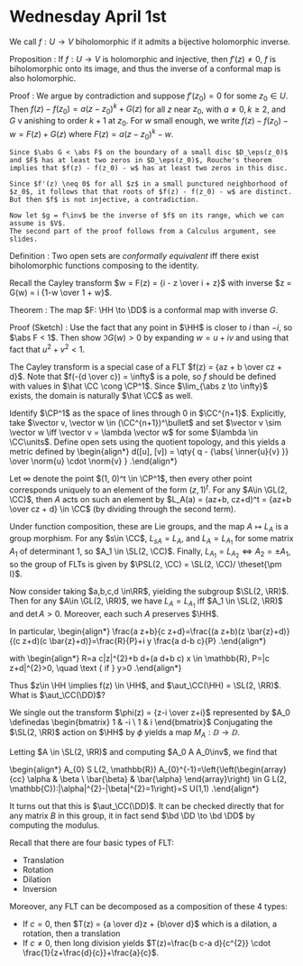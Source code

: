 # Wednesday April 1st

We call $f: U\to V$ biholomorphic if it admits a bijective holomorphic inverse.

Proposition
: If $f: U\to V$ is holomorphic and injective, then $f'(z) \neq 0$, $f$ is biholomorphic onto its image, and thus the inverse of a conformal map is also holomorphic.

Proof
:   We argue by contradiction and suppose $f'(z_0) =0$ for some $z_0 \in U$.
    Then $f(z) - f(z_0) = a(z-z_0)^k + G(z)$ for all $z$ near $z_0$,
    with $a\neq 0, k \geq 2$, and $G$ v anishing to order $k+1$ at $z_0$.
    For $w$ small enough, we write $f(z) - f(z_0) - w = F(z) + G(z)$ where $F(z) = a(z-z_0)^k - w$.

    Since $\abs G < \abs F$ on the boundary of a small disc $D_\eps(z_0)$ and $F$ has at least two zeros in $D_\eps(z_0)$, Rouche's theorem implies that $f(z) - f(z_0) - w$ has at least two zeros in this disc.

    Since $f'(z) \neq 0$ for all $z$ in a small punctured neighborhood of $z_0$, it follows that that roots of $f(z) - f(z_0) - w$ are distinct.
    But then $f$ is not injective, a contradiction.

    Now let $g = f\inv$ be the inverse of $f$ on its range, which we can assume is $V$.
    The second part of the proof follows from a Calculus argument, see slides.


Definition
: Two open sets are *conformally equivalent* iff there exist biholomorphic functions composing to the identity.

Recall the Cayley transform $w = F(z) = {i - z \over i + z}$ with inverse $z = G(w) = i {1-w \over 1 + w}$.

Theorem
: The map $F: \HH \to \DD$ is a conformal map with inverse $G$.

Proof (Sketch)
:   Use the fact that any point in $\HH$ is closer to $i$ than $-i$, so $\abs F < 1$.
    Then show $\Im G(w) > 0$ by expanding $w = u + iv$ and using that fact that $u^2 + v^2 < 1$.

The Cayley transform is a special case of a FLT $f(z) = {az + b \over cz + d}$.
Note that $f(-{d \over c}) = \infty$ is a pole, so $f$ should be defined with values in $\hat \CC \cong \CP^1$.
Since $\lim_{\abs z \to \infty}$ exists, the domain is naturally $\hat \CC$ as well.

Identify $\CP^1$ as the space of lines through $0$ in $\CC^{n+1}$.
Explicitly, take $\vector v, \vector w \in (\CC^{n+1})^\bullet$ and set $\vector v \sim \vector w \iff \vector v = \lambda \vector w$ for some $\lambda \in \CC\units$.
Define open sets using the quotient topology, and this yields a metric defined by
\begin{align*}
d([u], [v]) = \qty{ q - {\abs{ \inner{u}{v}  }} \over \norm{u} \cdot \norm{v} }
.\end{align*}

Let $\infty$ denote the point $(1, 0)^t \in \CP^1$, then every other point corresponds uniquely to an element of the form $(z, 1)^t$.
For any $A\in \GL(2, \CC)$, then $A$ acts on such an element by $L_A(a) = (az+b, cz+d)^t = {az+b \over cz + d} \in \CC$ (by dividing through the second term).

Under function composition, these are Lie groups, and the map $A \mapsto L_A$ is a group morphism.
For any $s\in \CC$, $L_{sA} = L_A$, and $L_A = L_{A_1}$ for some matrix $A_1$ of determinant 1, so $A_1 \in \SL(2, \CC)$.
Finally, $L_{A_1} = L_{A_2} \iff A_2 = \pm A_1$, so the group of FLTs is given by $\PSL(2, \CC) = \SL(2, \CC)/ \theset{\pm I}$.

Now consider taking $a,b,c,d \in\RR$, yielding the subgroup $\SL(2, \RR)$.
Then for any $A\in \GL(2, \RR)$, we have $L_A = L_{A_1}$ iff $A_1 \in \SL(2, \RR)$ and $\det A > 0$.
Moreover, each such $A$ preserves $\HH$.

In particular,
\begin{align*}
\frac{a z+b}{c z+d}=\frac{(a z+b)(z \bar{z}+d)}{(c z+d)(c \bar{z}+d)}=\frac{R}{P}+i y \frac{a d-b c}{P}
.\end{align*}

with
\begin{align*}
R=a c|z|^{2}+b d+(a d+b c) x \in \mathbb{R}, P=|c z+d|^{2}>0, \quad \text { if } y>0
.\end{align*}

Thus $z\in \HH \implies f(z) \in \HH$, and $\aut_\CC(\HH) = \SL(2, \RR)$.
What is $\aut_\CC(\DD)$?

We single out the transform $\phi(z) = {z-i \over z+i}$ represented by
$A_0 \definedas \begin{bmatrix}
1 & -i \
1 & i
\end{bmatrix}$
Conjugating the $\SL(2, \RR)$ action on $\HH$ by $\phi$ yields a map $M_A: \DD \to \DD$.

Letting $A \in \SL(2, \RR)$ and computing $A_0 A A_0\inv$, we find that

\begin{align*}
A_{0} S L(2, \mathbb{R}) A_{0}^{-1}=\left\{\left(\begin{array}{cc}
\alpha & \beta \\
\bar{\beta} & \bar{\alpha}
\end{array}\right) \in G L(2, \mathbb{C}):|\alpha|^{2}-|\beta|^{2}=1\right\}=S U(1,1)
.\end{align*}

It turns out that this is $\aut_\CC(\DD)$.
It can be checked directly that for any matrix $B$ in this group, it in fact send $\bd \DD \to \bd \DD$ by computing the modulus.

Recall that there are four basic types of FLT:

- Translation
- Rotation
- Dilation
- Inversion

Moreover, any FLT can be decomposed as a composition of these 4 types:

- If $c=0$, then $T(z) = {a \over d}z + {b\over d}$ which is a dilation, a rotation, then a translation
- If $c\neq 0$, then long division yields $T(z)=\frac{b c-a d}{c^{2}} \cdot \frac{1}{z+\frac{d}{c}}+\frac{a}{c}$.


